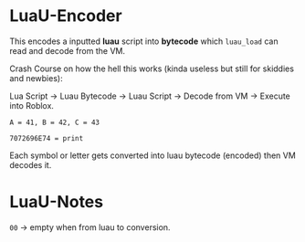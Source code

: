 # LuaU-Encoder

This encodes a inputted **luau** script into **bytecode** which `luau_load` can read and decode from the VM.

Crash Course on how the hell this works (kinda useless but still for skiddies and newbies):

Lua Script -> Luau Bytecode -> Luau Script -> Decode from VM -> Execute into Roblox.

`A = 41, B = 42, C = 43`

`7072696E74 = print`

Each symbol or letter gets converted into luau bytecode (encoded) then VM decodes it.

# LuaU-Notes

`00` -> empty when from luau to conversion.
